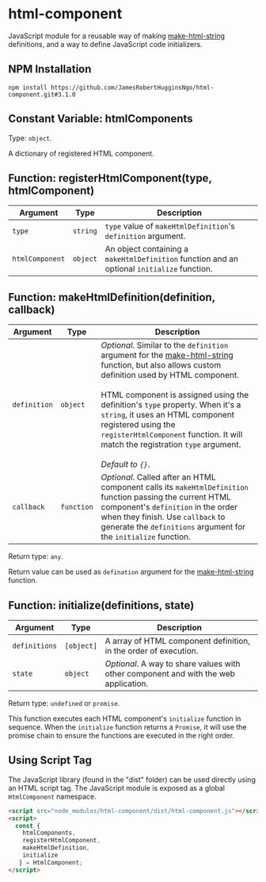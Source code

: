 # html-component

JavaScript module for a reusable way of making [make-html-string](https://github.com/JamesRobertHugginsNgo/make-html-string) definitions, and a way to define JavaScript code initializers.

## NPM Installation

```
npm install https://github.com/JamesRobertHugginsNgo/html-component.git#3.1.0
```

## Constant Variable: htmlComponents

Type: `object`.

A dictionary of registered HTML component.

## Function: registerHtmlComponent(type, htmlComponent)

Argument | Type | Description
-- | -- | --
`type` | `string` | `type` value of `makeHtmlDefinition`'s `definition` argument.
`htmlComponent` | `object` | An object containing a `makeHtmlDefinition` function and an optional `initialize` function.

## Function: makeHtmlDefinition(definition, callback)

Argument | Type | Description
-- | -- | --
`definition` | `object` | _Optional_. Similar to the `definition` argument for the [make-html-string](https://github.com/JamesRobertHugginsNgo/make-html-string) function, but also allows custom definition used by HTML component.<br><br>HTML component is assigned using the definition's `type` property. When it's a `string`, it uses an HTML component registered using the `registerHtmlComponent` function. It will match the registration `type` argument.<br><br>_Default to `{}`_.
`callback` | `function` | _Optional_. Called after an HTML component calls its `makeHtmlDefinition` function passing the current HTML component's `definition` in the order when they finish. Use `callback` to generate the `definitions` argument for the `initialize` function.

Return type: `any`.

Return value can be used as `defination` argument for the [make-html-string](https://github.com/JamesRobertHugginsNgo/make-html-string) function.

## Function: initialize(definitions, state)

Argument | Type | Description
-- | -- | --
`definitions` | `[object]` | A array of HTML component definition, in the order of execution.
`state` | `object` | _Optional_. A way to share values with other component and with the web application.

Return type: `undefined` or `promise`.

This function executes each HTML component's `initialize` function in sequence. When the `initialize` function returns a `Promise`, it will use the promise chain to ensure the functions are executed in the right order.

## Using Script Tag

The JavaScript library (found in the "dist" folder) can be used directly using an HTML script tag. The JavaScript module is exposed as a global `HtmlComponent` namespace.

``` HTML
<script src="node_modules/html-component/dist/html-component.js"></script>
<script>
  const {
    htmlComponents,
    registerHtmlComponent,
    makeHtmlDefinition,
    initialize
   } = HtmlComponent;
</script>
```
